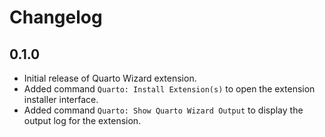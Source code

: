 # Changelog

## 0.1.0

- Initial release of Quarto Wizard extension.
- Added command `Quarto: Install Extension(s)` to open the extension installer interface.
- Added command `Quarto: Show Quarto Wizard Output` to display the output log for the extension.
